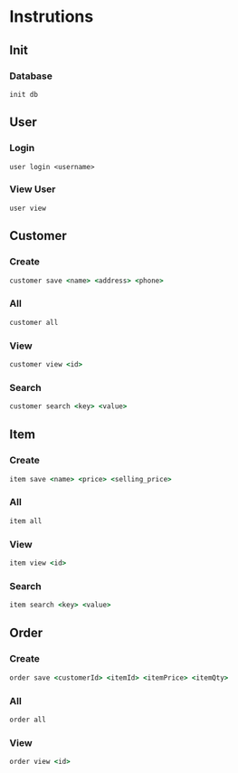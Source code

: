 # Instrutions

## Init

### Database

```
init db
```

## User

### Login

```
user login <username>
```

### View User

```
user view
```

## Customer

### Create

```cmd
customer save <name> <address> <phone>
```

### All

```cmd
customer all
```

### View

```cmd
customer view <id>
```

### Search

```cmd
customer search <key> <value>
```

## Item

### Create

```cmd
item save <name> <price> <selling_price>
```

### All

```cmd
item all
```

### View

```cmd
item view <id>
```

### Search

```cmd
item search <key> <value>
```

## Order

### Create

```cmd
order save <customerId> <itemId> <itemPrice> <itemQty>
```

### All

```cmd
order all
```

### View

```cmd
order view <id>
```
